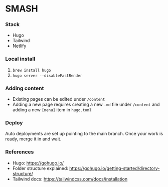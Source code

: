 # SMASH

### Stack
- Hugo
- Tailwind
- Netlify

### Local install
1. `brew install hugo`
2. `hugo server --disableFastRender`

### Adding content
- Existing pages can be edited under `/content`
- Adding a new page requires creating a new `.md` file under `/content` and adding a new `[menu]` item in `hugo.toml`

### Deploy
Auto deployments are set up pointing to the main branch. Once your work is ready, merge it in and wait.

### References
- Hugo: https://gohugo.io/
- Folder structure explained: https://gohugo.io/getting-started/directory-structure/
- Tailwind docs: https://tailwindcss.com/docs/installation